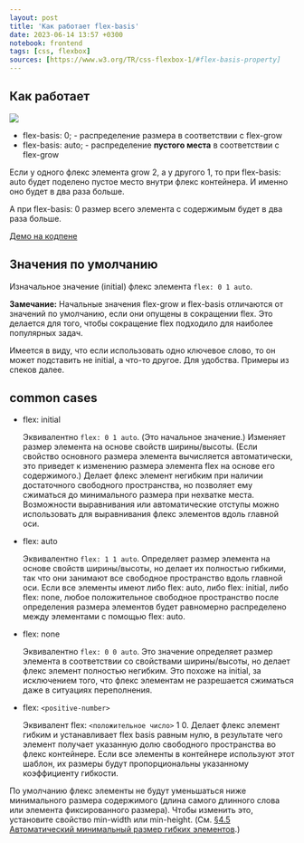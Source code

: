 ```yaml
---
layout: post
title: 'Как работает flex-basis'
date: 2023-06-14 13:57 +0300
notebook: frontend
tags: [css, flexbox]
sources: [https://www.w3.org/TR/css-flexbox-1/#flex-basis-property]
---
```

## Как работает

![](../img/rel-vs-abs-flex.svg)

* flex-basis: 0; - распределение размера в соответствии с flex-grow
* flex-basis: auto; - распределение **пустого места** в соответствии с flex-grow 

Если у одного флекс элемента grow 2, а у другого 1, то при flex-basis: auto будет поделено пустое место внутри флекс контейнера. И именно оно будет в два раза больше. 

А при flex-basis: 0 размер всего элемента с содержимым будет в два раза больше.

[Демо на кодпене](https://codepen.io/vallek/pen/ExOVqbz)

## Значения по умолчанию

Изначальное значение (initial) флекс элемента `flex: 0 1 auto`.

**Замечание:** Начальные значения flex-grow и flex-basis отличаются от значений по умолчанию, если они опущены в сокращении flex. Это делается для того, чтобы сокращение flex подходило для наиболее популярных задач.

Имеется в виду, что если использовать одно ключевое слово, то он может подставить не initial, а что-то другое. Для удобства. Примеры из спеков далее.

## common cases

* flex: initial 

	Эквивалентно `flex: 0 1 auto`. (Это начальное значение.) Изменяет размер элемента на основе свойств ширины/высоты. (Если свойство основного размера элемента вычисляется автоматически, это приведет к изменению размера элемента flex на основе его содержимого.) Делает флекс элемент негибким при наличии достаточного свободного пространства, но позволяет ему сжиматься до минимального размера при нехватке места. Возможности выравнивания или автоматические отступы можно использовать для выравнивания флекс элементов вдоль главной оси.

* flex: auto

    Эквивалентно `flex: 1 1 auto`. Определяет размер элемента на основе свойств ширины/высоты, но делает их полностью гибкими, так что они занимают все свободное пространство вдоль главной оси. Если все элементы имеют либо flex: auto, либо flex: initial, либо flex: none, любое положительное свободное пространство после определения размера элементов будет равномерно распределено между элементами с помощью flex: auto.

* flex: none

    Эквивалентно `flex: 0 0 auto`. Это значение определяет размер элемента в соответствии со свойствами ширины/высоты, но делает флекс элемент полностью негибким. Это похоже на initial, за исключением того, что флекс элементам не разрешается сжиматься даже в ситуациях переполнения.

* flex: `<positive-number>`

   Эквивалент flex: `<положительное число>` 1 0. Делает флекс элемент гибким и устанавливает flex basis равным нулю, в результате чего элемент получает указанную долю свободного пространства во флекс контейнере. Если все элементы в контейнере используют этот шаблон, их размеры будут пропорциональны указанному коэффициенту гибкости. 

По умолчанию флекс элементы не будут уменьшаться ниже минимального размера содержимого (длина самого длинного слова или элемента фиксированного размера). Чтобы изменить это, установите свойство min-width или min-height. (См. [§4.5 Автоматический минимальный размер гибких элементов](https://www.w3.org/TR/css-flexbox-1/#min-size-auto).)
